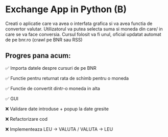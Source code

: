 # Exchange App in Python (B)

Creati o aplicatie care va avea o interfata grafica si va avea functia de convertor valutar.
Utilizatorul va putea selecta suma si moneda din care/ in care se va face conversia. Cursul
folosit va fi unul, oficial updatat automat de pe bnr.ro (crawl pe BNR sau RSS)

## Progres pana acum:
✅ Importa datele despre cursuri de pe BNR

✅ Functie pentru returnat rata de schimb pentru o moneda

✅ Functie de convertit dintr-o moneda in alta

✅ GUI

❌ Validare date introduse + popup la date gresite

❌ Refactorizare cod

❌ Implementeaza LEU -> VALUTA / VALUTA -> LEU
